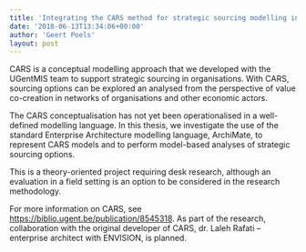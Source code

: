 ```yaml
---
title: 'Integrating the CARS method for strategic sourcing modelling in ArchiMate'
date: '2018-06-13T13:34:06+00:00'
author: 'Geert Poels'
layout: post
---
```


CARS is a conceptual modelling approach that we developed with the UGentMIS team to support strategic sourcing in organisations. With CARS, sourcing options can be explored an analysed from the perspective of value co-creation in networks of organisations and other economic actors.

The CARS conceptualisation has not yet been operationalised in a well-defined modelling language. In this thesis, we investigate the use of the standard Enterprise Architecture modelling language, ArchiMate, to represent CARS models and to perform model-based analyses of strategic sourcing options.

This is a theory-oriented project requiring desk research, although an evaluation in a field setting is an option to be considered in the research methodology.

For more information on CARS, see <https://biblio.ugent.be/publication/8545318>. As part of the research, collaboration with the original developer of CARS, dr. Laleh Rafati – enterprise architect with ENVISION, is planned.